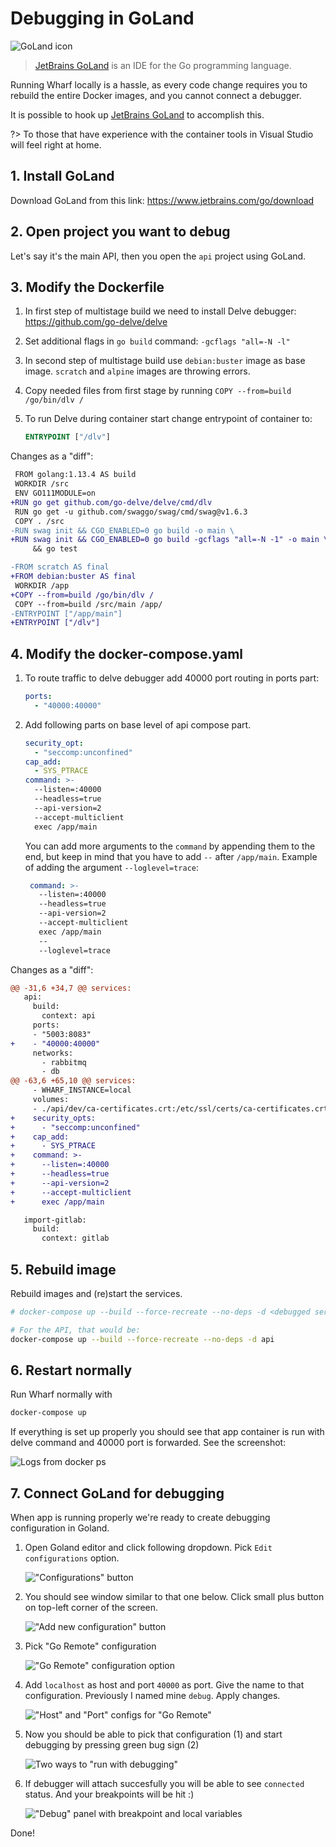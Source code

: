 # Debugging in GoLand

<!-- panels:start -->

<!-- div:right-panel -->

![GoLand icon](../\_images/icon-goland.svg)

> [JetBrains GoLand](https://www.jetbrains.com/go/) is an IDE for the Go
> programming language.

<!-- div:left-panel -->

Running Wharf locally is a hassle, as every code change requires you to rebuild
the entire Docker images, and you cannot connect a debugger.

It is possible to hook up [JetBrains GoLand](https://www.jetbrains.com/go/) to
accomplish this.

?> To those that have experience with the container tools in Visual Studio will
feel right at home.

<!-- panels:end -->

## 1. Install GoLand

Download GoLand from this link: <https://www.jetbrains.com/go/download>

## 2. Open project you want to debug

Let's say it's the main API, then you open the `api` project using GoLand.

## 3. Modify the Dockerfile

<!-- panels:start -->

<!-- div:left-panel -->

1. In first step of multistage build we need to install Delve debugger:
   <https://github.com/go-delve/delve>

2. Set additional flags in `go build` command: `-gcflags "all=-N -l"`

3. In second step of multistage build use `debian:buster` image as base
   image. `scratch` and `alpine` images are throwing errors.

4. Copy needed files from first stage by running
   `COPY --from=build /go/bin/dlv /`

5. To run Delve during container start change entrypoint of container to:

   ```dockerfile
   ENTRYPOINT ["/dlv"]
   ```

<!-- div:right-panel language-diff-markdown diff-highlight -->

Changes as a "diff":

```diff
 FROM golang:1.13.4 AS build
 WORKDIR /src
 ENV GO111MODULE=on
+RUN go get github.com/go-delve/delve/cmd/dlv
 RUN go get -u github.com/swaggo/swag/cmd/swag@v1.6.3
 COPY . /src
-RUN swag init && CGO_ENABLED=0 go build -o main \
+RUN swag init && CGO_ENABLED=0 go build -gcflags "all=-N -1" -o main \
     && go test

-FROM scratch AS final
+FROM debian:buster AS final
 WORKDIR /app
+COPY --from=build /go/bin/dlv /
 COPY --from=build /src/main /app/
-ENTRYPOINT ["/app/main"]
+ENTRYPOINT ["/dlv"]
```

<!-- panels:end -->

## 4. Modify the docker-compose.yaml

<!-- panels:start -->

<!-- div:left-panel -->

1. To route traffic to delve debugger add 40000 port routing in ports part:

   ```yaml
   ports:
     - "40000:40000"
   ```

2. Add following parts on base level of api compose part.

   ```yaml
   security_opt:
     - "seccomp:unconfined"
   cap_add:
     - SYS_PTRACE
   command: >-
     --listen=:40000
     --headless=true
     --api-version=2
     --accept-multiclient
     exec /app/main
   ```

   You can add more arguments to the `command` by appending them to the end,
   but keep in mind that you have to add `--` after `/app/main`. Example of
   adding the argument `--loglevel=trace`:

   ```yaml
    command: >-
      --listen=:40000
      --headless=true
      --api-version=2
      --accept-multiclient
      exec /app/main
      --
      --loglevel=trace
   ```

<!-- div:right-panel -->

Changes as a "diff":

```diff
@@ -31,6 +34,7 @@ services:
   api:
     build:
       context: api
     ports:
     - "5003:8083"
+    - "40000:40000"
     networks:
       - rabbitmq
       - db
@@ -63,6 +65,10 @@ services:
     - WHARF_INSTANCE=local
     volumes:
     - ./api/dev/ca-certificates.crt:/etc/ssl/certs/ca-certificates.crt
+    security_opts:
+      - "seccomp:unconfined"
+    cap_add:
+      - SYS_PTRACE
+    command: >-
+      --listen=:40000
+      --headless=true
+      --api-version=2
+      --accept-multiclient
+      exec /app/main

   import-gitlab:
     build:
       context: gitlab
```

<!-- panels:end -->

## 5. Rebuild image

Rebuild images and (re)start the services.

```bash
# docker-compose up --build --force-recreate --no-deps -d <debugged service name from dockercompose>

# For the API, that would be:
docker-compose up --build --force-recreate --no-deps -d api
```

## 6. Restart normally

Run Wharf normally with

```bash
docker-compose up
```

If everything is set up properly you should see that app container is run with
delve command and 40000 port is forwarded. See the screenshot:

![Logs from docker ps](../\_images/debugging-in-goland/running-app.png)

## 7. Connect GoLand for debugging

When app is running properly we're ready to create debugging configuration in
Goland.

1. Open Goland editor and click following dropdown. Pick `Edit configurations`
   option.

   !["Configurations" button](../\_images/debugging-in-goland/edit-conf1.png)

2. You should see window similar to that one below. Click small plus button on
   top-left corner of the screen.

   !["Add new configuration" button](../\_images/debugging-in-goland/edit-conf2.png)

3. Pick "Go Remote" configuration

   !["Go Remote" configuration option](../\_images/debugging-in-goland/edit-conf3.png)

4. Add `localhost` as host and port `40000` as port. Give the name to that
   configuration. Previously I named mine `debug`. Apply changes.

   !["Host" and "Port" configs for "Go Remote"](../\_images/debugging-in-goland/edit-conf4.png)

5. Now you should be able to pick that configuration (1) and start debugging by
   pressing green bug sign (2)

   ![Two ways to "run with debugging"](../\_images/debugging-in-goland/edit-conf5.png)

6. If debugger will attach succesfully you will be able to see `connected`
   status. And your breakpoints will be hit :)

   !["Debug" panel with breakpoint and local variables](../\_images/debugging-in-goland/breakpoint.png)

Done!
